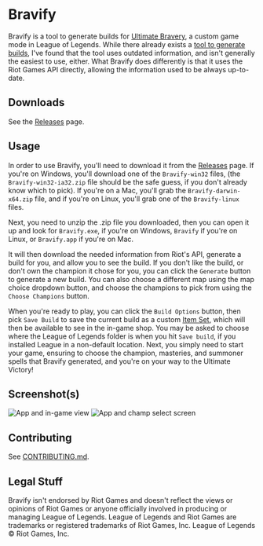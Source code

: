 # Bravify

Bravify is a tool to generate builds for [Ultimate Bravery](http://customlol.wikia.com/wiki/Ultimate_Bravery), a custom game mode in League of Legends. While there already exists a [tool to generate builds](http://ultimate-bravery.com), I've found that the tool uses outdated information, and isn't generally the easiest to use, either. What Bravify does differently is that it uses the Riot Games API directly, allowing the information used to be always up-to-date.

## Downloads

See the [Releases](https://github.com/AKPWebDesign/Bravify/releases) page.

## Usage

In order to use Bravify, you'll need to download it from the [Releases](https://github.com/AKPWebDesign/Bravify/releases) page. If you're on Windows, you'll download one of the `Bravify-win32` files, (the `Bravify-win32-ia32.zip` file should be the safe guess, if you don't already know which to pick). If you're on a Mac, you'll grab the `Bravify-darwin-x64.zip` file, and if you're on Linux, you'll grab one of the `Bravify-linux` files.

Next, you need to unzip the .zip file you downloaded, then you can open it up and look for `Bravify.exe`, if you're on Windows, `Bravify` if you're on Linux, or `Bravify.app` if you're on Mac.

It will then download the needed information from Riot's API, generate a build for you, and allow you to see the build. If you don't like the build, or don't own the champion it chose for you, you can click the `Generate` button to generate a new build. You can also choose a different map using the map choice dropdown button, and choose the champions to pick from using the `Choose Champions` button.  

When you're ready to play, you can click the `Build Options` button, then pick `Save Build` to save the current build as a custom [Item Set](https://support.riotgames.com/hc/en-us/articles/201752904-Item-Sets-), which will then be available to see in the in-game shop. You may be asked to choose where the League of Legends folder is when you hit `Save build`, if you installed League in a non-default location. Next, you simply need to start your game, ensuring to choose the champion, masteries, and summoner spells that Bravify generated, and you're on your way to the Ultimate Victory!

## Screenshot(s)

![App and in-game view](https://i.imgur.com/A05qWm5.jpg)
![App and champ select screen](https://i.imgur.com/ryWIGUW.png)

## Contributing

See [CONTRIBUTING.md](https://github.com/AKPWebDesign/Bravify/blob/master/CONTRIBUTING.md).

## Legal Stuff

Bravify isn't endorsed by Riot Games and doesn't reflect the views or opinions of Riot Games or anyone officially involved in producing or managing League of Legends. League of Legends and Riot Games are trademarks or registered trademarks of Riot Games, Inc. League of Legends © Riot Games, Inc.
